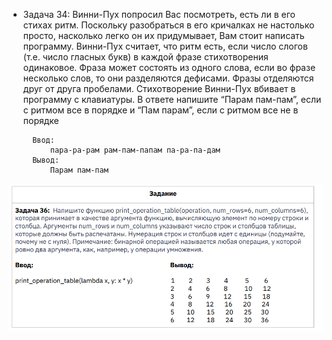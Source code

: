 * Задача 34: Винни-Пух попросил Вас посмотреть, есть ли в его стихах ритм. Поскольку
разобраться в его кричалках не настолько просто, насколько легко он их придумывает, Вам
стоит написать программу. Винни-Пух считает, что ритм есть, если число слогов (т.е. число
гласных букв) в каждой фразе стихотворения одинаковое. Фраза может состоять из одного
слова, если во фразе несколько слов, то они разделяются дефисами. Фразы отделяются друг
от друга пробелами. Стихотворение Винни-Пух вбивает в программу с клавиатуры. В ответе
напишите “Парам пам-пам”, если с ритмом все в порядке и “Пам парам”, если с ритмом все не
в порядке

        Ввод: 
            пара-ра-рам рам-пам-папам па-ра-па-дам 
        Вывод:
            Парам пам-пам

![Задача 36](task36.png)